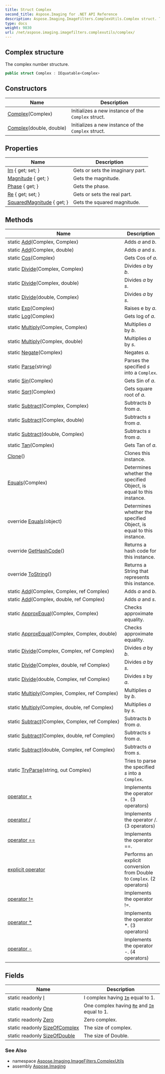 ```yaml
---
title: Struct Complex
second_title: Aspose.Imaging for .NET API Reference
description: Aspose.Imaging.ImageFilters.ComplexUtils.Complex struct. The complex number structure
type: docs
weight: 9830
url: /net/aspose.imaging.imagefilters.complexutils/complex/
---
```

## Complex structure

The complex number structure.

```csharp
public struct Complex : IEquatable<Complex>
```

## Constructors

| Name | Description |
| --- | --- |
| [Complex](complex/#constructor)(Complex) | Initializes a new instance of the `Complex` struct. |
| [Complex](complex/#constructor_1)(double, double) | Initializes a new instance of the `Complex` struct. |

## Properties

| Name | Description |
| --- | --- |
| [Im](../../aspose.imaging.imagefilters.complexutils/complex/im/) { get; set; } | Gets or sets the imaginary part. |
| [Magnitude](../../aspose.imaging.imagefilters.complexutils/complex/magnitude/) { get; } | Gets the magnitude. |
| [Phase](../../aspose.imaging.imagefilters.complexutils/complex/phase/) { get; } | Gets the phase. |
| [Re](../../aspose.imaging.imagefilters.complexutils/complex/re/) { get; set; } | Gets or sets the real part. |
| [SquaredMagnitude](../../aspose.imaging.imagefilters.complexutils/complex/squaredmagnitude/) { get; } | Gets the squared magnitude. |

## Methods

| Name | Description |
| --- | --- |
| static [Add](../../aspose.imaging.imagefilters.complexutils/complex/add/#add)(Complex, Complex) | Adds *a* and *b*. |
| static [Add](../../aspose.imaging.imagefilters.complexutils/complex/add/#add_1)(Complex, double) | Adds *a* and *s*. |
| static [Cos](../../aspose.imaging.imagefilters.complexutils/complex/cos/)(Complex) | Gets Cos of *a*. |
| static [Divide](../../aspose.imaging.imagefilters.complexutils/complex/divide/#divide)(Complex, Complex) | Divides *a* by *b*. |
| static [Divide](../../aspose.imaging.imagefilters.complexutils/complex/divide/#divide_1)(Complex, double) | Divides *a* by *s*. |
| static [Divide](../../aspose.imaging.imagefilters.complexutils/complex/divide/#divide_2)(double, Complex) | Divides *a* by *s*. |
| static [Exp](../../aspose.imaging.imagefilters.complexutils/complex/exp/)(Complex) | Raises e by *a*. |
| static [Log](../../aspose.imaging.imagefilters.complexutils/complex/log/)(Complex) | Gets log of *a*. |
| static [Multiply](../../aspose.imaging.imagefilters.complexutils/complex/multiply/#multiply)(Complex, Complex) | Multiplies *a* by *b*. |
| static [Multiply](../../aspose.imaging.imagefilters.complexutils/complex/multiply/#multiply_1)(Complex, double) | Multiplies *a* by *s*. |
| static [Negate](../../aspose.imaging.imagefilters.complexutils/complex/negate/)(Complex) | Negates *a*. |
| static [Parse](../../aspose.imaging.imagefilters.complexutils/complex/parse/)(string) | Parses the specified *s* into a `Complex`. |
| static [Sin](../../aspose.imaging.imagefilters.complexutils/complex/sin/)(Complex) | Gets Sin of *a*. |
| static [Sqrt](../../aspose.imaging.imagefilters.complexutils/complex/sqrt/)(Complex) | Gets square root of *a*. |
| static [Subtract](../../aspose.imaging.imagefilters.complexutils/complex/subtract/#subtract)(Complex, Complex) | Subtracts *b* from *a*. |
| static [Subtract](../../aspose.imaging.imagefilters.complexutils/complex/subtract/#subtract_1)(Complex, double) | Subtracts *s* from *a*. |
| static [Subtract](../../aspose.imaging.imagefilters.complexutils/complex/subtract/#subtract_2)(double, Complex) | Subtracts *s* from *a*. |
| static [Tan](../../aspose.imaging.imagefilters.complexutils/complex/tan/)(Complex) | Gets Tan of *a*. |
| [Clone](../../aspose.imaging.imagefilters.complexutils/complex/clone/)() | Clones this instance. |
| [Equals](../../aspose.imaging.imagefilters.complexutils/complex/equals/#equals)(Complex) | Determines whether the specified Object, is equal to this instance. |
| override [Equals](../../aspose.imaging.imagefilters.complexutils/complex/equals/#equals_1)(object) | Determines whether the specified Object, is equal to this instance. |
| override [GetHashCode](../../aspose.imaging.imagefilters.complexutils/complex/gethashcode/)() | Returns a hash code for this instance. |
| override [ToString](../../aspose.imaging.imagefilters.complexutils/complex/tostring/)() | Returns a String that represents this instance. |
| static [Add](../../aspose.imaging.imagefilters.complexutils/complex/add/#add_2)(Complex, Complex, ref Complex) | Adds *a* and *b*. |
| static [Add](../../aspose.imaging.imagefilters.complexutils/complex/add/#add_3)(Complex, double, ref Complex) | Adds *a* and *s*. |
| static [ApproxEqual](../../aspose.imaging.imagefilters.complexutils/complex/approxequal/#approxequal)(Complex, Complex) | Checks approximate equality. |
| static [ApproxEqual](../../aspose.imaging.imagefilters.complexutils/complex/approxequal/#approxequal_1)(Complex, Complex, double) | Checks approximate equality. |
| static [Divide](../../aspose.imaging.imagefilters.complexutils/complex/divide/#divide_3)(Complex, Complex, ref Complex) | Divides *a* by *b*. |
| static [Divide](../../aspose.imaging.imagefilters.complexutils/complex/divide/#divide_4)(Complex, double, ref Complex) | Divides *a* by *s*. |
| static [Divide](../../aspose.imaging.imagefilters.complexutils/complex/divide/#divide_5)(double, Complex, ref Complex) | Divides *s* by *a*. |
| static [Multiply](../../aspose.imaging.imagefilters.complexutils/complex/multiply/#multiply_2)(Complex, Complex, ref Complex) | Multiplies *a* by *b*. |
| static [Multiply](../../aspose.imaging.imagefilters.complexutils/complex/multiply/#multiply_3)(Complex, double, ref Complex) | Multiplies *a* by *s*. |
| static [Subtract](../../aspose.imaging.imagefilters.complexutils/complex/subtract/#subtract_3)(Complex, Complex, ref Complex) | Subtracts *b* from *a*. |
| static [Subtract](../../aspose.imaging.imagefilters.complexutils/complex/subtract/#subtract_4)(Complex, double, ref Complex) | Subtracts *s* from *a*. |
| static [Subtract](../../aspose.imaging.imagefilters.complexutils/complex/subtract/#subtract_5)(double, Complex, ref Complex) | Subtracts *a* from *s*. |
| static [TryParse](../../aspose.imaging.imagefilters.complexutils/complex/tryparse/)(string, out Complex) | Tries to parse the specified *s* into a `Complex`. |
| [operator +](../../aspose.imaging.imagefilters.complexutils/complex/op_addition/#op_addition) | Implements the operator +. (3 operators) |
| [operator /](../../aspose.imaging.imagefilters.complexutils/complex/op_division/#op_division) | Implements the operator /. (3 operators) |
| [operator ==](../../aspose.imaging.imagefilters.complexutils/complex/op_equality/) | Implements the operator ==. |
| [explicit operator](../../aspose.imaging.imagefilters.complexutils/complex/op_explicit/#op_explicit) | Performs an explicit conversion from Double to `Complex`. (2 operators) |
| [operator !=](../../aspose.imaging.imagefilters.complexutils/complex/op_inequality/) | Implements the operator !=. |
| [operator *](../../aspose.imaging.imagefilters.complexutils/complex/op_multiply/#op_multiply) | Implements the operator *. (3 operators) |
| [operator -](../../aspose.imaging.imagefilters.complexutils/complex/op_subtraction/) | Implements the operator -. (4 operators) |

## Fields

| Name | Description |
| --- | --- |
| static readonly [I](../../aspose.imaging.imagefilters.complexutils/complex/i/) | I complex having [`Im`](./im/) equal to 1. |
| static readonly [One](../../aspose.imaging.imagefilters.complexutils/complex/one/) | One complex having [`Re`](./re/) and [`Im`](./im/) equal to 1. |
| static readonly [Zero](../../aspose.imaging.imagefilters.complexutils/complex/zero/) | Zero complex. |
| static readonly [SizeOfComplex](../../aspose.imaging.imagefilters.complexutils/complex/sizeofcomplex/) | The size of complex. |
| static readonly [SizeOfDouble](../../aspose.imaging.imagefilters.complexutils/complex/sizeofdouble/) | The size of Double. |

### See Also

* namespace [Aspose.Imaging.ImageFilters.ComplexUtils](../../aspose.imaging.imagefilters.complexutils/)
* assembly [Aspose.Imaging](../../)


